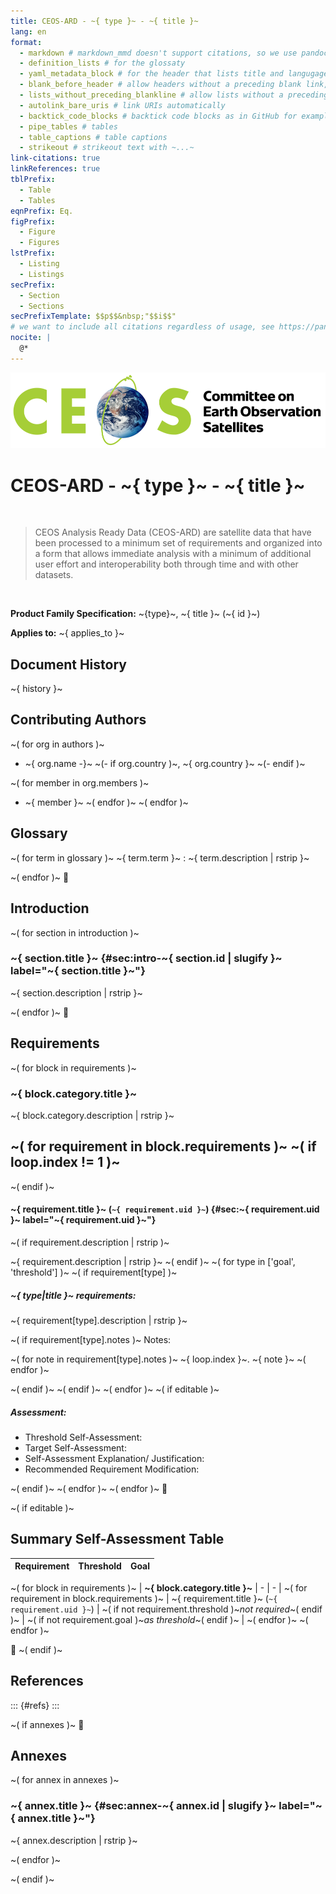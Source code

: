 ```yaml
---
title: CEOS-ARD - ~{ type }~ - ~{ title }~
lang: en
format:
  - markdown # markdown_mmd doesn't support citations, so we use pandoc's markdown and add extentions
  - definition_lists # for the glossaty
  - yaml_metadata_block # for the header that lists title and langugage in markdown
  - blank_before_header # allow headers without a preceding blank link, often an issue with jinja
  - lists_without_preceding_blankline # allow lists without a preceding blank line, often done wrong by authors
  - autolink_bare_uris # link URIs automatically
  - backtick_code_blocks # backtick code blocks as in GitHub for example
  - pipe_tables # tables
  - table_captions # table captions
  - strikeout # strikeout text with ~...~
link-citations: true
linkReferences: true
tblPrefix:
  - Table
  - Tables
eqnPrefix: Eq.
figPrefix:
  - Figure
  - Figures
lstPrefix:
  - Listing
  - Listings
secPrefix:
  - Section
  - Sections
secPrefixTemplate: $$p$$&nbsp;"$$i$$"
# we want to include all citations regardless of usage, see https://pandoc.org/chunkedhtml-demo/9.6-including-uncited-items-in-the-bibliography.html
nocite: |
  @*
---
```


![](assets/CEOS_logo_colour_black_text_right.png)

# CEOS-ARD - ~{ type }~ - ~{ title }~

&nbsp;

> CEOS Analysis Ready Data (CEOS-ARD) are satellite data that have been processed to a minimum set of requirements and organized into a form that allows immediate analysis with a minimum of additional user effort and interoperability both through time and with other datasets.

&nbsp;

**Product Family Specification:**
~{type}~, ~{ title }~ (~{ id }~)

**Applies to:**
~{ applies_to }~

&#12;

## Document History

~{ history }~

## Contributing Authors

~( for org in authors )~
- ~{ org.name -}~ ~(- if org.country )~, ~{ org.country }~ ~(- endif )~

~(   for member in org.members )~
  - ~{ member }~
~(   endfor )~
~( endfor )~

&#12;

## Glossary

~( for term in glossary )~
~{ term.term }~
:   ~{ term.description | rstrip }~

~( endfor )~
&#12;

## Introduction

~( for section in introduction )~
### ~{ section.title }~ {#sec:intro-~{ section.id | slugify }~ label="~{ section.title }~"}

~{ section.description | rstrip }~

~( endfor )~
&#12;

## Requirements

~( for block in requirements )~
### ~{ block.category.title }~

~{ block.category.description | rstrip }~

~(   for requirement in block.requirements )~
~(     if loop.index != 1 )~
---
~(     endif )~

#### ~{ requirement.title }~ (`~{ requirement.uid }~`) {#sec:~{ requirement.uid }~ label="~{ requirement.uid }~"}
~(     if requirement.description | rstrip )~

~{ requirement.description | rstrip }~
~(     endif )~
~(     for type in ['goal', 'threshold'] )~
~(       if requirement[type] )~

##### ~{ type|title }~ requirements:

~{ requirement[type].description | rstrip }~

~(         if requirement[type].notes )~
Notes:

~(           for note in requirement[type].notes )~
~{ loop.index }~. ~{ note }~
~(           endfor )~

~(         endif )~
~(       endif )~
~(     endfor )~
~(     if editable )~
##### Assessment:

- Threshold Self-Assessment:
- Target Self-Assessment:
- Self-Assessment Explanation/ Justification:
- Recommended Requirement Modification:

~(     endif )~
~(   endfor )~
~( endfor )~
&#12;

~( if editable )~
## Summary Self-Assessment Table

| Requirement | Threshold | Goal |
| ----------- | :-------: | :--: |
~( for block in requirements )~
| **~{ block.category.title }~** | - | - | 
~(   for requirement in block.requirements )~
| ~{ requirement.title }~ (`~{ requirement.uid }~`) | ~( if not requirement.threshold )~_not required_~( endif )~ | ~( if not requirement.goal )~_as threshold_~( endif )~ |
~(   endfor )~
~( endfor )~

&#12;
~( endif )~

## References

::: {#refs}
:::

~( if annexes )~
&#12;

## Annexes

~(   for annex in annexes )~
### ~{ annex.title }~ {#sec:annex-~{ annex.id | slugify }~ label="~{ annex.title }~"}

~{ annex.description | rstrip }~

~(   endfor )~

~( endif )~

